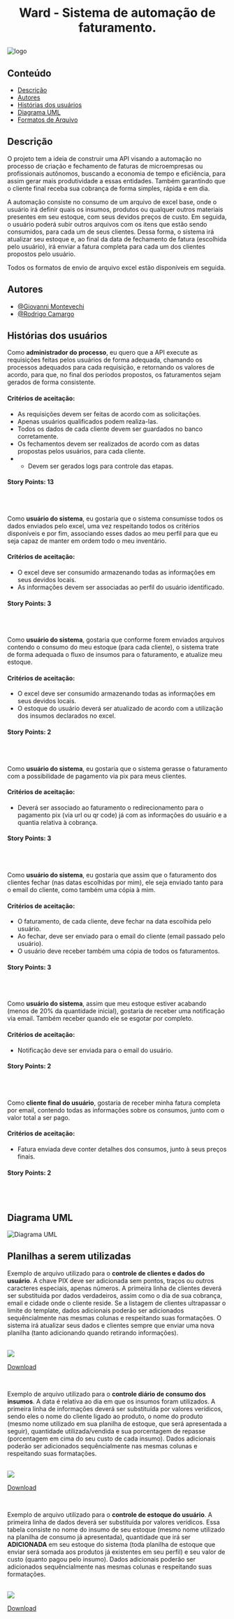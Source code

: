 # <p align="center"><b>Ward - Sistema de automação de faturamento.</b></p>
  ![logo](/img/logo.png)
  
  
## Conteúdo
- [ Descrição ](#desc)
- [ Autores ](#autores)
- [ Histórias dos usuários ](#hist)
- [ Diagrama UML ](#uml)
- [ Formatos de Arquivo ](#excel)


<a name="desc"></a>
## Descrição

O projeto tem a ideia de construir uma API visando a automação no processo de criação e fechamento de faturas de microempresas ou profissionais autônomos, buscando a economia de tempo e eficiência, para assim gerar mais produtividade a essas entidades. Também garantindo que o cliente final receba sua cobrança de forma simples, rápida e em dia.


A automação consiste no consumo de um arquivo de excel base, onde o usuário irá definir quais os insumos, produtos ou qualquer outros materiais presentes em seu estoque, com seus devidos preços de custo. Em seguida, o usuário poderá subir outros arquivos com os itens que estão sendo consumidos, para cada um de seus clientes. Dessa forma, o sistema irá atualizar seu estoque e, ao final da data de fechamento de fatura (escolhida pelo usuário), irá enviar a fatura completa para cada um dos clientes propostos pelo usuário.

Todos os formatos de envio de arquivo excel estão disponíveis em seguida.


<a name="autores"></a>
## Autores

- [@Giovanni Montevechi](https://www.github.com/GiovanniMP)
- [@Rodrigo Camargo](https://github.com/RSiCamargo)


<a name="hist"></a>
## Histórias dos usuários

Como <b>administrador do processo</b>, eu quero que a API execute as requisições feitas pelos usuários de forma adequada, chamando os processos adequados para cada requisição, e retornando os valores de acordo, para que, no final dos períodos propostos, os faturamentos sejam gerados de forma consistente.

#### Critérios de aceitação:
- As requisições devem ser feitas de acordo com as solicitações.
- Apenas usuários qualificados podem realiza-las.
- Todos os dados de cada cliente devem ser guardados no banco corretamente.
- Os fechamentos devem ser realizados de acordo com as datas propostas pelos usuários, para cada cliente.
- - Devem ser gerados logs para controle das etapas.

#### Story Points: 13

</br>
</br>

Como <b>usuário do sistema</b>, eu gostaria que o sistema consumisse todos os dados enviados pelo excel, uma vez respeitando todos os critérios disponíveis e por fim, associando esses dados ao meu perfil para que eu seja capaz de manter em ordem todo o meu inventário.

#### Critérios de aceitação:
- O excel deve ser consumido armazenando todas as informações em seus devidos locais.
- As informações devem ser associadas ao perfil do usuário identificado.

#### Story Points: 3

</br>
</br>

Como <b>usuário do sistema</b>, gostaria que conforme forem enviados arquivos contendo o consumo do meu estoque (para cada cliente), o sistema trate de forma adequada o fluxo de insumos para o faturamento, e atualize meu estoque.

#### Critérios de aceitação:
- O excel deve ser consumido armazenando todas as informações em seus devidos locais.
- O estoque do usuário deverá ser atualizado de acordo com a utilização dos insumos declarados no excel.

#### Story Points: 2

</br>
</br>

Como <b>usuário do sistema</b>, eu gostaria que o sistema gerasse o faturamento com a possibilidade de pagamento via pix para meus clientes.

#### Critérios de aceitação:
- Deverá ser associado ao faturamento o redirecionamento para o pagamento pix (via url ou qr code) já com as informações do usuário e a quantia relativa à cobrança.

#### Story Points: 3

</br>
</br>

Como <b>usuário do sistema</b>, eu gostaria que assim que o faturamento dos clientes fechar (nas datas escolhidas por mim), ele seja enviado tanto para o email do cliente, como também uma cópia à mim.

#### Critérios de aceitação:
- O faturamento, de cada cliente, deve fechar na data escolhida pelo usuário.
- Ao fechar, deve ser enviado para o email do cliente (email passado pelo usuário).
- O usuário deve receber também uma cópia de todos os faturamentos.

#### Story Points: 3

</br>
</br>

Como <b>usuário do sistema</b>, assim que meu estoque estiver acabando (menos de 20% da quantidade inicial), gostaria de receber uma notificação via email. Também receber quando ele se esgotar por completo.

#### Critérios de aceitação:
- Notificação deve ser enviada para o email do usuário.

#### Story Points: 2

</br>
</br>

Como <b>cliente final do usuário</b>, gostaria de receber minha fatura completa por email, contendo todas as informações sobre os consumos, junto com o valor total a ser pago.

#### Critérios de aceitação:
- Fatura enviada deve conter detalhes dos consumos, junto à seus preços finais.

#### Story Points: 2

</br>
</br>

<a name="uml"></a>
## Diagrama UML

![Diagrama UML](/img/diagrama.png)


<a name="excel"></a>
## Planilhas a serem utilizadas

Exemplo de arquivo utilizado para o <b>controle de clientes e dados do usuário</b>. A chave PIX deve ser adicionada sem pontos, traços ou outros caracteres especiais, apenas números. A primeira linha de clientes deverá ser substituida por dados verdadeiros, assim como o dia de sua cobrança, email e cidade onde o cliente reside. Se a listagem de clientes ultrapassar o limite do template, dados adicionais poderão ser adicionados sequêncialmente nas mesmas colunas e respeitando suas formatações. O sistema irá atualizar seus dados e clientes sempre que enviar uma nova planilha (tanto adicionando quando retirando informações).

</br>
<img src="/img/datas.png">
</br>

[Download](/download/Exemplo-Dados.xlsx)

</br>

Exemplo de arquivo utilizado para o <b>controle diário de consumo dos insumos</b>. A data é relativa ao dia em que os insumos foram utilizados. A primeira linha de informações deverá ser substituída por valores verídicos, sendo eles o nome do cliente ligado ao produto, o nome do produto (mesmo nome utilizado em sua planilha de estoque, que será apresentada a seguir), quantidade utilizada/vendida e sua porcentagem de repasse (porcentagem em cima do seu custo de cada insumo). Dados adicionais poderão ser adicionados sequêncialmente nas mesmas colunas e respeitando suas formatações.

</br>
<img src="/img/expense.png">
</br>

[Download](/download/Exemplo-Consumo.xlsx)

</br>

Exemplo de arquivo utilizado para o <b>controle de estoque do usuário</b>. A primeira linha de dados deverá ser substituída por valores verídicos. Essa tabela consiste no nome do insumo de seu estoque (mesmo nome utilizado na planilha de consumo já apresentada), quantidade que irá ser <b>ADICIONADA</b> em seu estoque do sistema (toda planilha de estoque que enviar será somada aos produtos já existentes em seu perfil) e seu valor de custo (quanto pagou pelo insumo). Dados adicionais poderão ser adicionados sequêncialmente nas mesmas colunas e respeitando suas formatações.

</br>
<img src="/img/stock.png">
</br>

[Download](/download/Exemplo-Estoque.xlsx)
